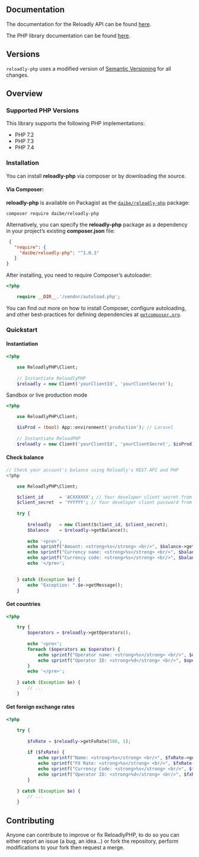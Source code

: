 ## Documentation

The documentation for the Reloadly API can be found [here][apidocs].

The PHP library documentation can be found [here][libdocs].

## Versions

`reloadly-php` uses a modified version of [Semantic Versioning](https://semver.org) for all changes. 

## Overview

### Supported PHP Versions

This library supports the following PHP implementations:

* PHP 7.2
* PHP 7.3
* PHP 7.4

### Installation

You can install **reloadly-php** via composer or by downloading the source.

#### Via Composer:

**reloadly-php** is available on Packagist as the
[`daibe/reloadly-php`](https://packagist.org/packages/daibe/reloadly-php) package:

```
composer require daibe/reloadly-php
```

Alternatively, you can specify the **reloadly-php** package as a dependency in 
your project’s existing **composer.json** file:

```json
 {
   "require": {
     "daibe/reloadly-php": "^1.0.3"
   }
}
```

After installing, you need to require Composer’s autoloader:

```php
<?php

    require __DIR__.'/vendor/autoload.php';

```
You can find out more on how to install Composer, configure autoloading, 
and other best-practices for defining dependencies at [`getcomposer.org`](https://getcomposer.org/).

### Quickstart

#### Instantiation

```php
<?php

    use ReloadlyPHP\Client;
    
    // Instantiate ReloadlyPHP 
    $reloadly = new Client('yourClientId', 'yourClientSecret');
```

Sandbox or live production mode

```php
<?php

    use ReloadlyPHP\Client;

    $isProd = (bool) App::environment('production'); // Laravel
    
    // Instantiate ReloadPHP 
    $reloadly = new Client('yourClientId', 'yourClientSecret', $isProd);
```


#### Check balance

```php
// Check your account's balance using Reloadly's REST API and PHP
<?php

    use ReloadlyPHP\Client;

    $client_id      = 'ACXXXXXX'; // Your developer client secret from www.reloadly.com/dashboard
    $client_secret  = 'YYYYYY'; // Your developer client password from www.reloadly.com/dashboard
    
    try {
    
        $reloadly   = new Client($client_id, $client_secret);
        $balance    = $reloadly->getBalance();
    
        echo '<pre>';
        echo sprintf("Amount: <strong>%s</strong> <br/>", $balance->getBalance());
        echo sprintf("Currency name: <strong>%s</strong> <br/>", $balance->getCurrencyName());
        echo sprintf("Currency code: <strong>%s</strong> <br/>", $balance->getCurrencyCode());
        echo '</pre>';
        

    } catch (Exception $e) {
        echo "Exception: ".$e->getMessage();
    }
```


#### Get countries

```php
<?php

    try {    
        $operators = $reloadly->getOperators();
        
        echo '<pre>';
        foreach ($operators as $operator) {
            echo sprintf("Operator name: <strong>%s</strong> <br/>", $operator->getName());
            echo sprintf("Operator ID: <strong>%d</strong> <br/>", $operator->getOperatorId());
        }
        echo '</pre>';
    
    } catch (Exception $e) {
        // ... 
    }
```


#### Get foreign exchange rates

```php
<?php

    try {    
        
        $fxRate = $reloadly->getFxRate(506, 1);
    
        if ($fxRate) {
            echo sprintf("Name: <strong>%s</strong> <br/>", $fxRate->getName());
            echo sprintf("FX Rate: <strong>%s</strong> <br/>", $fxRate->getFxRate());
            echo sprintf("Currency Code: <strong>%s</strong> <br/>", $fxRate->getCurrencyCode());
            echo sprintf("Operator ID: <strong>%d</strong> <br/>", $fxRate->getOperatorId());
        }
    
    } catch (Exception $e) {
        // ... 
    }
```

## Contributing
Anyone can contribute to improve or fix ReloadlyPHP, to do so you can either report an issue (a bug, an idea...)
or fork the repository, perform modifications to your fork then request a merge.


[apidocs]: https://developers.reloadly.com/
[libdocs]: https://daibe.github.io/reloadly-php